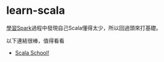 # learn-scala

[學習Spark](https://github.com/hugolu/learn-spark)過程中發現自己Scala懂得太少，所以回過頭來打基礎。

以下連結很棒，值得看看
- [Scala School!](https://twitter.github.io/scala_school/)
